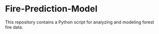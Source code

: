 # Fire-Prediction-Model
This repository contains a Python script for analyzing and modeling forest fire data. 
